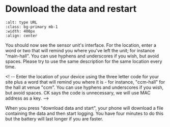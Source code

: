 # Download the data and restart


```{image} sensor-gui.png
:alt: type URL
:class: bg-primary mb-1
:width: 400px
:align: center
```
You should now see the sensor unit's interface.  For the location, enter a word or two that will remind you where you've left the unit; for instance "main-hall".  You can use hyphens and underscores if you wish, but avoid spaces.  Please try to use the same description for the same location every time.

<! -- Enter the location of your device using the three letter code for your site plus a word that will remind you where it is - for instance, "ccm-hall" for the hall at venue "ccm".  You can use hyphens and underscores if you wish, but avoid spaces.
CK says the code is unnecessary, we will use MAC address as a key.
-->

When you press "download data and start", your phone will download a file containing the data and then start logging.  You have four minutes to do this but the battery will last longer if you are faster.

